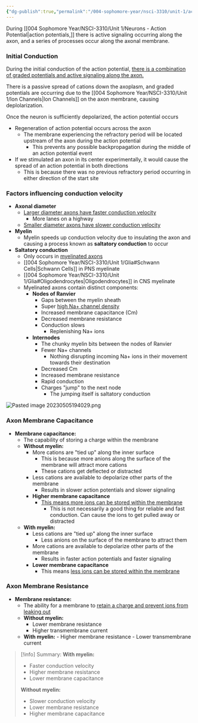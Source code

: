 ```yaml
---
{"dg-publish":true,"permalink":"/004-sophomore-year/nsci-3310/unit-1/action-potential-conduction/"}
---
```


During [[004 Sophomore Year/NSCI-3310/Unit 1/Neurons - Action Potential\|action potentials,]] there is active signaling occurring along the axon, and a series of processes occur along the axonal membrane.

### Initial Conduction

During the initial conduction of the action potential, <u>there is a combination of graded potentials and active signaling along the axon.</u>

There is a passive spread of cations down the axoplasm, and graded potentials are occurring due to the [[004 Sophomore Year/NSCI-3310/Unit 1/Ion Channels\|Ion Channels]] on the axon membrane, causing deplolarization.

Once the neuron is sufficiently depolarized, the action potential occurs
- Regeneration of action potential occurs across the axon
	- The membrane experiencing the refractory period will be located upstream of the axon during the action potential
		- This prevents any possible backpropagation during the middle of an action potential event
- If we stimulated an axon in its center experimentally, it would cause the spread of an action potential in both directions
	- This is because there was no previous refractory period occurring in either direction of the start site


### Factors influencing conduction velocity

- **Axonal diameter**
	- <u>Larger diameter axons have faster conduction velocity</u>
		- More lanes on a highway
	- <u>Smaller diameter axons have slower conduction velocity</u>
- **Myelin**
	- Myelin speeds up conduction velocity due to insulating the axon and causing a process known as **saltatory conduction** to occur
- **Saltatory conduction**
	- Only occurs in <u>myelinated axons</u>
	- [[004 Sophomore Year/NSCI-3310/Unit 1/Glia#Schwann Cells\|Schwann Cells]] in PNS myelinate
	- [[004 Sophomore Year/NSCI-3310/Unit 1/Glia#Oligodendrocytes\|Oligodendrocytes]] in CNS myelinate
	- Myelinated axons contain distinct components:
		- **Nodes of Ranvier**
			- Gaps between the myelin sheath
			- Super <u>high Na+ channel density</u>
			- Increased membrane capacitance (Cm)
			- Decreased membrane resistance
			- Conduction slows
				- Replenishing Na+ ions
		- **Internodes**
			- The chunky myelin bits between the nodes of Ranvier
			- Fewer Na+ channels
				- Nothing disrupting incoming Na+ ions in their movement towards their destination
			- Decreased Cm
			- Increased membrane resistance
			- Rapid conduction
			- Charges "jump" to the next node
				- The jumping itself is saltatory conduction

![Pasted image 20230505194029.png](/img/user/004%20Sophomore%20Year/NSCI-3310/Unit%201/Attachments/Pasted%20image%2020230505194029.png)

### Axon Membrane Capacitance

- **Membrane capacitance:**
	- The capability of storing a charge within the membrane
	- **Without myelin:**
		- More cations are "tied up" along the inner surface
			- This is because more anions along the surface of the membrane will attract more cations
			- These cations get deflected or distracted
		- Less cations are available to depolarize other parts of the membrane
			- Results in slower action potentials and slower signaling
		- **Higher membrane capacitance**
			- <u>This means more ions can be stored within the membrane</u>
				- This is not necessarily a good thing for reliable and fast conduction. Can cause the ions to get pulled away or distracted
	- **With myelin:**
		- Less cations are "tied up" along the inner surface
			- Less anions on the surface of the membrane to attract them
		- More cations are available to depolarize other parts of the membrane
			- Results in faster action potentials and faster signaling
		- **Lower membrane capacitance**
			- This means <u>less ions can be stored within the membrane</u>

### Axon Membrane Resistance

- **Membrane resistance:**
	- The ability for a membrane to <u>retain a charge and prevent ions from leaking out</u>
	- **Without myelin:**
		- Lower membrane resistance
		- Higher transmembrane current
	- **With myelin:**
	        - Higher membrane resistance
	        - Lower transmembrane current

> [!info] Summary:
> **With myelin:** 
> 	- Faster conduction velocity 
> 	- Higher membrane resistance 
> 	- Lower membrane capacitance
>
> **Without myelin:** 
>	- Slower conduction velocity
>	- Lower membrane resistance 
>	- Higher membrane capacitance







